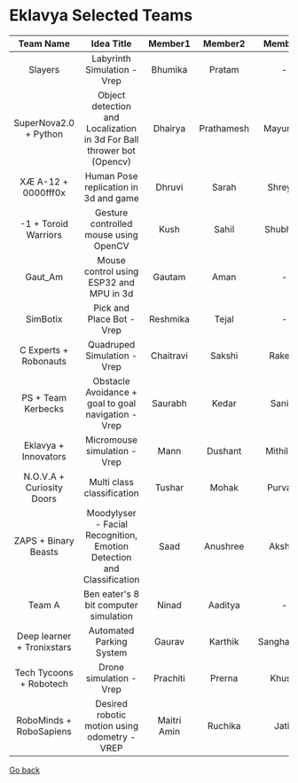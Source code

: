 # Eklavya Selected Teams

|          Team Name         |                               Idea Title                              |   Member1   |   Member2  |   Member3   |  Member4 |           Primary  Mentor           |
|:--------------------------:|:---------------------------------------------------------------------:|:-----------:|:----------:|:-----------:|:--------:|:-----------------------------------:|
| Slayers                    | Labyrinth Simulation - Vrep                                           | Bhumika     | Pratam     | -           | -        | Lukesh / Jitesh / Vedant            |
| SuperNova2.0 + Python      | Object detection and Localization in 3d For Ball thrower bot (Opencv) | Dhairya     | Prathamesh | Mayuresh    | Atharva  | Omkar S /Preeti/Shantanu            |
| XÆ A-12 + 0000fff0x        | Human Pose replication in 3d and game                                 | Dhruvi      | Sarah      | Shreyas     | -        | Saharsh / Akshat                    |
| -1 + Toroid Warriors       | Gesture controlled mouse using OpenCV                                 | Kush        | Sahil      | Shubham     | -        | Vedant / Sravan                     |
| Gaut_Am                    | Mouse control using ESP32 and MPU in 3d                               | Gautam      | Aman       | -           | -        | Vedant / Shubham / Omkar B / Sravan |
| SimBotix                   | Pick and Place Bot - Vrep                                             | Reshmika    | Tejal      | -           | -        | Preeti / Manas                      |
| C Experts + Robonauts      | Quadruped Simulation - Vrep                                           | Chaitravi   | Sakshi     | Rakesh      | Chahat   | Jitesh / Shamit                     |
| PS + Team Kerbecks         | Obstacle Avoidance + goal to goal  navigation - Vrep                  | Saurabh     | Kedar      | Sanika      | Parvathy | Sanath / Maunil/ Neha               |
| Eklavya + Innovators       | Micromouse simulation - Vrep                                          | Mann        | Dushant    | Mithilesh   | Harsh    | Dhruva / Omkar S                    |
| N.O.V.A + Curiosity Doors  | Multi class classification                                            | Tushar      | Mohak      | Purvank     |    -     | Rahul/ Abhinav/ Shantanu            |
| ZAPS + Binary Beasts       | Moodylyser - Facial Recognition, Emotion Detection and Classification | Saad        | Anushree   | Akshay      | Siddhant | Abhinav / Shantanu                  |
| Team A                     | Ben eater's 8 bit computer simulation                                 | Ninad       | Aaditya    | -           | -        | Omkar B / Lukesh / Vedant           |
| Deep learner + Tronixstars | Automated Parking System                                              | Gaurav      | Karthik    | Sanghamitra | Mayuri   | Manas / Akshat / Saharsh / Omkar S           |
| Tech Tycoons + Robotech    | Drone simulation - Vrep                                               | Prachiti    | Prerna     | Khushi      | Samina   | Lukesh / Omkar S                    |
| RoboMinds + RoboSapiens    | Desired robotic motion using odometry - VREP                          | Maitri Amin | Ruchika    | Jatin       | Sandesh  | Shamit / Shubham                    |

[Go back](index.md)